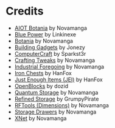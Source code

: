 # Credits
- [AIOT Botania](https://bdcraft.net/community/releases-for-mods-f9/aiot-botania-t7538.html) by Novamanga
- [Blue Power](https://bdcraft.net/community/releases-for-mods-f9/blue-power-t3683.html) by Linkinexe 
- [Botania](https://bdcraft.net/community/work-progress-f8/botania-t2626.html) by Novamanga
- [Building Gadgets](https://bdcraft.net/community/releases-for-mods-f9/building-gadgets-t6670.html) by Jonezy
- [ComputerCraft](https://bdcraft.net/community/releases-for-mods-f9/computercraft-t269.html) by Sparkst3r
- [Crafting Tweaks](https://bdcraft.net/community/releases-for-mods-f9/crafting-tweaks-t6806.html) by Novamanga
- [Industrial Foregoing](https://bdcraft.net/community/releases-for-mods-f9/industrial-foregoing-t6364.html) by Novamanga
- [Iron Chests](https://bdcraft.net/community/releases-for-mods-f9/ironchests-t357.html) by HanFox
- [Just Enough Items (JEI)](https://bdcraft.net/community/releases-for-mods-f9/just-enough-items-jei-t5122.html) by HanFox
- [OpenBlocks](https://bdcraft.net/community/work-progress-f8/openblocks-t1542.html) by dozid
- [Quantum Storage](https://bdcraft.net/community/releases-for-mods-f9/quantum-storage-t6168.html) by Novamanga
- [Refined Storage](https://bdcraft.net/community/releases-for-mods-f9/refined-storage-t5972.html) by GrumpyPirate
- [RFTools (Dimensions)](https://bdcraft.net/community/releases-for-mods-f9/rftools-t4985.html) by Novamanga
- [Storage Drawers](https://bdcraft.net/community/releases-for-mods-f9/storage-drawers-t3439.html) by Novamanga
- [XNet](https://bdcraft.net/community/releases-for-mods-f9/xnet-t6144.html) by Novamanga